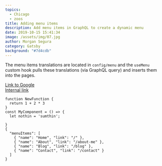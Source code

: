 ```yaml
---
topics:
  - Chicago
  - zoos
title: Adding menu items
description: Add menu items in GraphQL to create a dynamic menu
date: 2019-10-15 15:41:34
image: /assets/img/07.jpg
author: Morgan Segura
category: Gatsby
background: "#7d4cdb"
---
```

The menu items translations are located in `config/menu` and the `useMenu` custom hook pulls these translations (via GraphQL query) and inserts them into the pages.

<a href="http://www.google.com">Link to Google</a> <br/> <a href="/about">Internal link</a>

```JS
function NewFunction {
  return 1 + 2 * 3
}
const MyComponent = () => {
  let nothin = 'sumthin';
  
}
{
  "menuItems": [
    { "name": "Home", "link": "/" },
    { "name": "About", "link": "/about-me" },
    { "name": "Blog", "link": "/blog" },
    { "name": "Contact", "link": "/contact" }
  ]
}
```